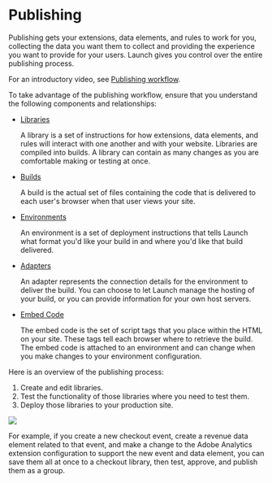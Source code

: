 # Publishing

Publishing gets your extensions, data elements, and rules to work for you, collecting the data you want them to collect and providing the experience you want to provide for your users. Launch gives you control over the entire publishing process.

For an introductory video, see [Publishing workflow](../getting-started/videos.md).

To take advantage of the publishing workflow, ensure that you understand the following components and relationships:

* [Libraries](libraries.md)

  A library is a set of instructions for how extensions, data elements, and rules will interact with one another and with your website. Libraries are compiled into builds. A library can contain as many changes as you are comfortable making or testing at once.

* [Builds](builds.md)

  A build is the actual set of files containing the code that is delivered to each user's browser when that user views your site.

* [Environments](../administration/environments.md)

  An environment is a set of deployment instructions that tells Launch what format you'd like your build in and where you'd like that build delivered.

* [Adapters](../administration/adapters.md)

  An adapter represents the connection details for the environment to deliver the build. You can choose to let Launch manage the hosting of your build, or you can provide information for your own host servers.

* [Embed Code](../administration/environments.md#embed-code)

  The embed code is the set of script tags that you place within the HTML on your site. These tags tell each browser where to retrieve the build. The embed code is attached to an environment and can change when you make changes to your environment configuration.

Here is an overview of the publishing process:

1. Create and edit libraries.
2. Test the functionality of those libraries where you need to test them.
3. Deploy those libraries to your production site.

![](../.gitbook/assets/publishing.jpg)

For example, if you create a new checkout event, create a revenue data element related to that event, and make a change to the Adobe Analytics extension configuration to support the new event and data element, you can save them all at once to a checkout library, then test, approve, and publish them as a group.

